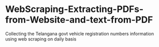 # WebScraping-Extracting-PDFs-from-Website-and-text-from-PDF
Collecting the Telangana govt vehicle registration numbers information using web scraping on daily basis
